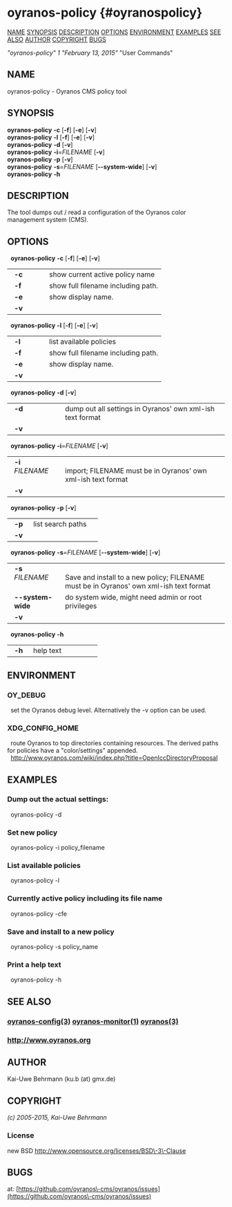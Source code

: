 # oyranos\-policy  {#oyranospolicy}
[NAME](#name) [SYNOPSIS](#synopsis) [DESCRIPTION](#description) [OPTIONS](#options) [ENVIRONMENT](#environment) [EXAMPLES](#examples) [SEE ALSO](#seealso) [AUTHOR](#author) [COPYRIGHT](#copyright) [BUGS](#bugs) 

*"oyranos\-policy"* *1* *"February 13, 2015"* "User Commands"
## NAME <a name="name"></a>
oyranos\-policy  \- Oyranos CMS policy tool
## SYNOPSIS <a name="synopsis"></a>
**oyranos\-policy** <strong>\-c</strong> [<strong>\-f</strong>] [<strong>\-e</strong>] [<strong>\-v</strong>]
<br />
**oyranos\-policy** <strong>\-l</strong> [<strong>\-f</strong>] [<strong>\-e</strong>] [<strong>\-v</strong>]
<br />
**oyranos\-policy** <strong>\-d</strong> [<strong>\-v</strong>]
<br />
**oyranos\-policy** <strong>\-i</strong>=<em>FILENAME</em> [<strong>\-v</strong>]
<br />
**oyranos\-policy** <strong>\-p</strong> [<strong>\-v</strong>]
<br />
**oyranos\-policy** <strong>\-s</strong>=<em>FILENAME</em> [<strong>\-\-system\-wide</strong>] [<strong>\-v</strong>]
<br />
**oyranos\-policy** <strong>\-h</strong>
## DESCRIPTION <a name="description"></a>
The tool dumps out / read a configuration of the Oyranos color management system (CMS).
## OPTIONS <a name="options"></a>
&nbsp;&nbsp;**oyranos\-policy** <strong>\-c</strong> [<strong>\-f</strong>] [<strong>\-e</strong>] [<strong>\-v</strong>]

<table style='width:100%'>
 <tr><td style='padding\-left:1em;padding-right:1em;vertical-align:top;width:25%'><strong>-c</strong></td> <td>show current active policy name</td> </tr>
 <tr><td style='padding-left:1em;padding-right:1em;vertical-align:top;width:25%'><strong>-f</strong></td> <td>show full filename including path.</td> </tr>
 <tr><td style='padding-left:1em;padding-right:1em;vertical-align:top;width:25%'><strong>-e</strong></td> <td>show display name.</td> </tr>
 <tr><td style='padding-left:1em;padding-right:1em;vertical-align:top;width:25%'><strong>-v</strong></td> <td></td> </tr>
</table>

&nbsp;&nbsp;**oyranos-policy** <strong>\-l</strong> [<strong>\-f</strong>] [<strong>\-e</strong>] [<strong>\-v</strong>]

<table style='width:100%'>
 <tr><td style='padding\-left:1em;padding-right:1em;vertical-align:top;width:25%'><strong>-l</strong></td> <td>list available policies</td> </tr>
 <tr><td style='padding-left:1em;padding-right:1em;vertical-align:top;width:25%'><strong>-f</strong></td> <td>show full filename including path.</td> </tr>
 <tr><td style='padding-left:1em;padding-right:1em;vertical-align:top;width:25%'><strong>-e</strong></td> <td>show display name.</td> </tr>
 <tr><td style='padding-left:1em;padding-right:1em;vertical-align:top;width:25%'><strong>-v</strong></td> <td></td> </tr>
</table>

&nbsp;&nbsp;**oyranos-policy** <strong>\-d</strong> [<strong>\-v</strong>]

<table style='width:100%'>
 <tr><td style='padding\-left:1em;padding-right:1em;vertical-align:top;width:25%'><strong>-d</strong></td> <td>dump out all settings in Oyranos' own xml-ish text format</td> </tr>
 <tr><td style='padding-left:1em;padding-right:1em;vertical-align:top;width:25%'><strong>-v</strong></td> <td></td> </tr>
</table>

&nbsp;&nbsp;**oyranos-policy** <strong>\-i</strong>=<em>FILENAME</em> [<strong>\-v</strong>]

<table style='width:100%'>
 <tr><td style='padding\-left:1em;padding-right:1em;vertical-align:top;width:25%'><strong>-i</strong> <em>FILENAME</em></td> <td><br />import; FILENAME must be in Oyranos' own xml-ish text format </tr>
 <tr><td style='padding-left:1em;padding-right:1em;vertical-align:top;width:25%'><strong>-v</strong></td> <td></td> </tr>
</table>

&nbsp;&nbsp;**oyranos-policy** <strong>\-p</strong> [<strong>\-v</strong>]

<table style='width:100%'>
 <tr><td style='padding\-left:1em;padding-right:1em;vertical-align:top;width:25%'><strong>-p</strong></td> <td>list search paths</td> </tr>
 <tr><td style='padding-left:1em;padding-right:1em;vertical-align:top;width:25%'><strong>-v</strong></td> <td></td> </tr>
</table>

&nbsp;&nbsp;**oyranos-policy** <strong>\-s</strong>=<em>FILENAME</em> [<strong>\-\-system\-wide</strong>] [<strong>\-v</strong>]

<table style='width:100%'>
 <tr><td style='padding\-left:1em;padding-right:1em;vertical-align:top;width:25%'><strong>-s</strong> <em>FILENAME</em></td> <td><br />Save and install to a new policy; FILENAME must be in Oyranos' own xml-ish text format </tr>
 <tr><td style='padding-left:1em;padding-right:1em;vertical-align:top;width:25%'><strong>--system-wide</strong></td> <td>do system wide, might need admin or root privileges</td> </tr>
 <tr><td style='padding-left:1em;padding-right:1em;vertical-align:top;width:25%'><strong>-v</strong></td> <td></td> </tr>
</table>

&nbsp;&nbsp;**oyranos-policy** <strong>\-h</strong>

<table style='width:100%'>
 <tr><td style='padding\-left:1em;padding-right:1em;vertical-align:top;width:25%'><strong>-h</strong></td> <td>help text</td> </tr>
</table>

## ENVIRONMENT <a name="environment"></a>
### OY\_DEBUG
&nbsp;&nbsp;set the Oyranos debug level. Alternatively the -v option can be used.
### XDG\_CONFIG\_HOME
&nbsp;&nbsp;route Oyranos to top directories containing resources. The derived paths for policies have a "color/settings" appended.
  <br />
&nbsp;&nbsp;http://www.oyranos.com/wiki/index.php?title=OpenIccDirectoryProposal
## EXAMPLES <a name="examples"></a>
### Dump out the actual settings:
&nbsp;&nbsp;oyranos\-policy \-d
### Set new policy
&nbsp;&nbsp;oyranos\-policy \-i policy\_filename
### List available policies
&nbsp;&nbsp;oyranos\-policy \-l
### Currently active policy including its file name
&nbsp;&nbsp;oyranos\-policy \-cfe
### Save and install to a new policy
&nbsp;&nbsp;oyranos\-policy \-s policy\_name
### Print a help text
&nbsp;&nbsp;oyranos\-policy \-h
## SEE ALSO <a name="seealso"></a>
###  [oyranos\-config](oyranosconfig.html)<a href="oyranosconfig.md">(3)</a>  [oyranos\-monitor](oyranosmonitor.html)<a href="oyranosmonitor.md">(1)</a>  [oyranos](oyranos.html)<a href="oyranos.md">(3)</a>
### http://www.oyranos.org
## AUTHOR <a name="author"></a>
Kai\-Uwe Behrmann (ku.b (at) gmx.de) 
## COPYRIGHT <a name="copyright"></a>
*(c) 2005\-2015, Kai\-Uwe Behrmann*


### License <a name="license"></a>
new BSD <http://www.opensource.org/licenses/BSD\-3\-Clause>
## BUGS <a name="bugs"></a>
at: [https://github.com/oyranos\-cms/oyranos/issues](https://github.com/oyranos\-cms/oyranos/issues)

